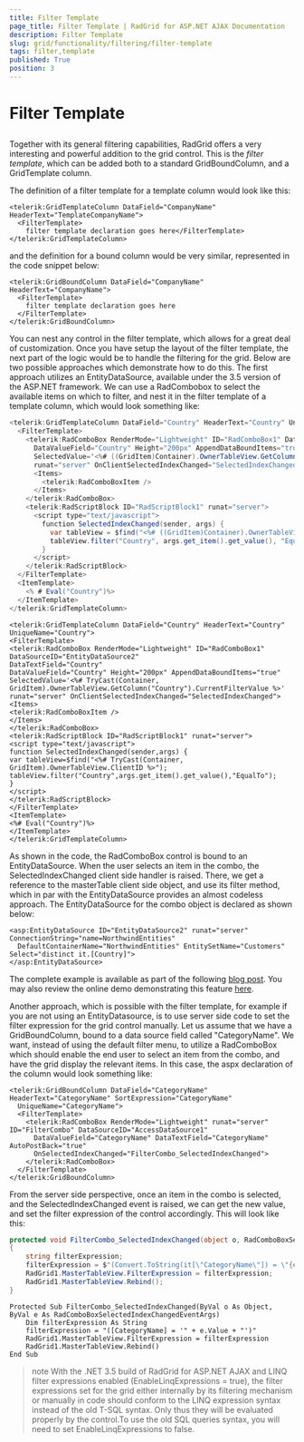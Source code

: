 ```yaml
---
title: Filter Template
page_title: Filter Template | RadGrid for ASP.NET AJAX Documentation
description: Filter Template
slug: grid/functionality/filtering/filter-template
tags: filter,template
published: True
position: 3
---
```


# Filter Template



## 

Together with its general filtering capabilities, RadGrid offers a very interesting and powerful addition to the grid control. This is the *filter template*, which can be added both to a standard GridBoundColumn, and a GridTemplate column.

The definition of a filter template for a template column would look like this:

````ASP.NET
<telerik:GridTemplateColumn DataField="CompanyName" HeaderText="TemplateCompanyName">
  <FilterTemplate>
    filter template declaration goes here</FilterTemplate>
</telerik:GridTemplateColumn>
````



and the definition for a bound column would be very similar, represented in the code snippet below:

````ASP.NET
<telerik:GridBoundColumn DataField="CompanyName" HeaderText="CompanyName">
  <FilterTemplate>
    filter template declaration goes here
  </FilterTemplate>
</telerik:GridBoundColumn>
````



You can nest any control in the filter template, which allows for a great deal of customization. Once you have setup the layout of the filter template, the next part of the logic would be to handle the filtering for the grid. Below are two possible approaches which demonstrate how to do this. The first approach utilizes an EntityDataSource, available under the 3.5 version of the ASP.NET framework. We can use a RadCombobox to select the available items on which to filter, and nest it in the filter template of a template column, which would look something like:

````C#
<telerik:GridTemplateColumn DataField="Country" HeaderText="Country" UniqueName="Country">
  <FilterTemplate>
    <telerik:RadComboBox RenderMode="Lightweight" ID="RadComboBox1" DataSourceID="EntityDataSource2" DataTextField="Country"
      DataValueField="Country" Height="200px" AppendDataBoundItems="true" 
      SelectedValue='<%# ((GridItem)Container).OwnerTableView.GetColumn("Country").CurrentFilterValue %>'
      runat="server" OnClientSelectedIndexChanged="SelectedIndexChanged">
      <Items>
        <telerik:RadComboBoxItem />
      </Items>
    </telerik:RadComboBox>
    <telerik:RadScriptBlock ID="RadScriptBlock1" runat="server">
      <script type="text/javascript">
        function SelectedIndexChanged(sender, args) {
          var tableView = $find("<%# ((GridItem)Container).OwnerTableView.ClientID %>");
          tableView.filter("Country", args.get_item().get_value(), "EqualTo");
        }  
      </script>
    </telerik:RadScriptBlock>
  </FilterTemplate>
  <ItemTemplate>
    <% # Eval("Country")%>
  </ItemTemplate>
</telerik:GridTemplateColumn>
````



````VB
<telerik:GridTemplateColumn DataField="Country" HeaderText="Country" UniqueName="Country">
<FilterTemplate>
<telerik:RadComboBox RenderMode="Lightweight" ID="RadComboBox1" DataSourceID="EntityDataSource2"
DataTextField="Country"
DataValueField="Country" Height="200px" AppendDataBoundItems="true"
SelectedValue='<%# TryCast(Container, GridItem).OwnerTableView.GetColumn("Country").CurrentFilterValue %>'
runat="server" OnClientSelectedIndexChanged="SelectedIndexChanged">
<Items>
<telerik:RadComboBoxItem />
</Items>
</telerik:RadComboBox>
<telerik:RadScriptBlock ID="RadScriptBlock1" runat="server">
<script type="text/javascript">
function SelectedIndexChanged(sender,args) {
var tableView=$find("<%# TryCast(Container, GridItem).OwnerTableView.ClientID %>");
tableView.filter("Country",args.get_item().get_value(),"EqualTo");
}
</script>
</telerik:RadScriptBlock>
</FilterTemplate>
<ItemTemplate>
<%# Eval("Country")%>
</ItemTemplate>
</telerik:GridTemplateColumn> 
````



As shown in the code, the RadComboBox control is bound to an EntityDataSource. When the user selects an item in the combo, the SelectedIndexChanged client side handler is raised. There, we get a reference to the masterTable client side object, and use its filter method, which in par with the EntityDataSource provides an almost codeless approach. The EntityDataSource for the combo object is declared as shown below:

````ASP.NET
<asp:EntityDataSource ID="EntityDataSource2" runat="server" ConnectionString="name=NorthwindEntities"
  DefaultContainerName="NorthwindEntities" EntitySetName="Customers" Select="distinct it.[Country]">
</asp:EntityDataSource>
````



The complete example is available as part of the following [blog post](	http://blogs.telerik.com/vladimirenchev/posts/08-12-03/New-feature-ASP-NET-AJAX-grid-filter-template.aspx). You may also review the online demo demonstrating this feature [here](http://demos.telerik.com/aspnet-ajax/Grid/Examples/Programming/FilterTemplate/DefaultCS.aspx).

Another approach, which is possible with the filter template, for example if you are not using an EntityDatasource, is to use server side code to set the filter expression for the grid control manually. Let us assume that we have a GridBoundColumn, bound to a data source field called "CategoryName". We want, instead of using the default filter menu, to utilize a RadComboBox which should enable the end user to select an item from the combo, and have the grid display the relevant items. In this case, the aspx declaration of the column would look something like:

````ASP.NET
<telerik:GridBoundColumn DataField="CategoryName" HeaderText="CategoryName" SortExpression="CategoryName"
  UniqueName="CategoryName">
  <FilterTemplate>
    <telerik:RadComboBox RenderMode="Lightweight" runat="server" ID="FilterCombo" DataSourceID="AccessDataSource1"
      DataValueField="CategoryName" DataTextField="CategoryName" AutoPostBack="true"
      OnSelectedIndexChanged="FilterCombo_SelectedIndexChanged">
    </telerik:RadComboBox>
  </FilterTemplate>
</telerik:GridBoundColumn>
````



From the server side perspective, once an item in the combo is selected, and the SelectedIndexChanged event is raised, we can get the new value, and set the filter expression of the control accordingly. This will look like this:



````C#
protected void FilterCombo_SelectedIndexChanged(object o, RadComboBoxSelectedIndexChangedEventArgs e)
{
    string filterExpression;
    filterExpression = $"(Convert.ToString(it[\"CategoryName\"]) = \"{e.Value}\")";
    RadGrid1.MasterTableView.FilterExpression = filterExpression;
    RadGrid1.MasterTableView.Rebind();
}
````
````VB	
Protected Sub FilterCombo_SelectedIndexChanged(ByVal o As Object, ByVal e As RadComboBoxSelectedIndexChangedEventArgs)
    Dim filterExpression As String
    filterExpression = "([CategoryName] = '" + e.Value + "')"
    RadGrid1.MasterTableView.FilterExpression = filterExpression
    RadGrid1.MasterTableView.Rebind()
End Sub
````


>note With the .NET 3.5 build of RadGrid for ASP.NET AJAX and LINQ filter expressions enabled (EnableLinqExpressions = true), the filter expressions set for the grid either internally by its filtering mechanism or manually in code should conform to the LINQ expression syntax instead of the old T-SQL syntax. Only thus they will be evaluated properly by the control.To use the old SQL queries syntax, you will need to set EnableLinqExpressions to false.
>

